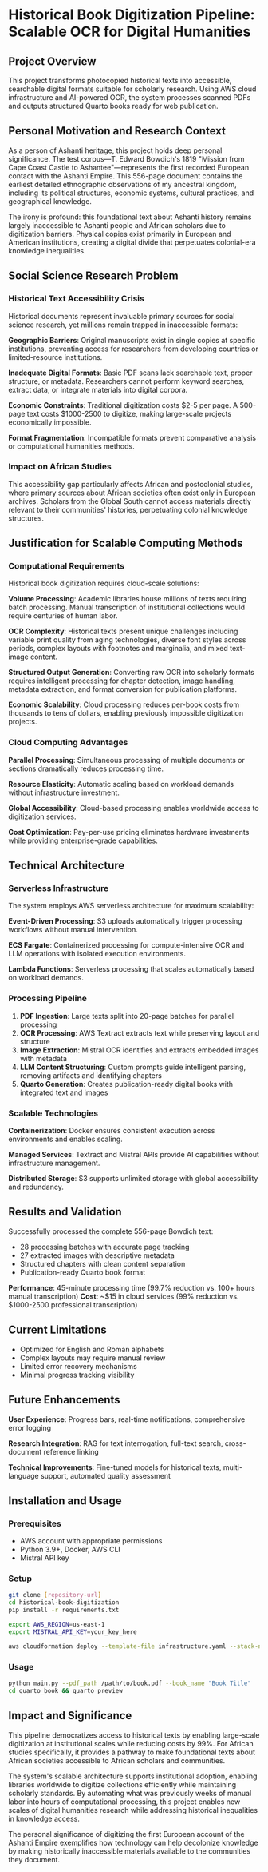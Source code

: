 # Historical Book Digitization Pipeline: Scalable OCR for Digital Humanities

## Project Overview

This project transforms photocopied historical texts into accessible, searchable digital formats suitable for scholarly research. Using AWS cloud infrastructure and AI-powered OCR, the system processes scanned PDFs and outputs structured Quarto books ready for web publication.

## Personal Motivation and Research Context

As a person of Ashanti heritage, this project holds deep personal significance. The test corpus—T. Edward Bowdich's 1819 "Mission from Cape Coast Castle to Ashantee"—represents the first recorded European contact with the Ashanti Empire. This 556-page document contains the earliest detailed ethnographic observations of my ancestral kingdom, including its political structures, economic systems, cultural practices, and geographical knowledge.

The irony is profound: this foundational text about Ashanti history remains largely inaccessible to Ashanti people and African scholars due to digitization barriers. Physical copies exist primarily in European and American institutions, creating a digital divide that perpetuates colonial-era knowledge inequalities.

## Social Science Research Problem

### Historical Text Accessibility Crisis

Historical documents represent invaluable primary sources for social science research, yet millions remain trapped in inaccessible formats:

**Geographic Barriers**: Original manuscripts exist in single copies at specific institutions, preventing access for researchers from developing countries or limited-resource institutions.

**Inadequate Digital Formats**: Basic PDF scans lack searchable text, proper structure, or metadata. Researchers cannot perform keyword searches, extract data, or integrate materials into digital corpora.

**Economic Constraints**: Traditional digitization costs $2-5 per page. A 500-page text costs $1000-2500 to digitize, making large-scale projects economically impossible.

**Format Fragmentation**: Incompatible formats prevent comparative analysis or computational humanities methods.

### Impact on African Studies

This accessibility gap particularly affects African and postcolonial studies, where primary sources about African societies often exist only in European archives. Scholars from the Global South cannot access materials directly relevant to their communities' histories, perpetuating colonial knowledge structures.

## Justification for Scalable Computing Methods

### Computational Requirements

Historical book digitization requires cloud-scale solutions:

**Volume Processing**: Academic libraries house millions of texts requiring batch processing. Manual transcription of institutional collections would require centuries of human labor.

**OCR Complexity**: Historical texts present unique challenges including variable print quality from aging technologies, diverse font styles across periods, complex layouts with footnotes and marginalia, and mixed text-image content.

**Structured Output Generation**: Converting raw OCR into scholarly formats requires intelligent processing for chapter detection, image handling, metadata extraction, and format conversion for publication platforms.

**Economic Scalability**: Cloud processing reduces per-book costs from thousands to tens of dollars, enabling previously impossible digitization projects.

### Cloud Computing Advantages

**Parallel Processing**: Simultaneous processing of multiple documents or sections dramatically reduces processing time.

**Resource Elasticity**: Automatic scaling based on workload demands without infrastructure investment.

**Global Accessibility**: Cloud-based processing enables worldwide access to digitization services.

**Cost Optimization**: Pay-per-use pricing eliminates hardware investments while providing enterprise-grade capabilities.

## Technical Architecture

### Serverless Infrastructure

The system employs AWS serverless architecture for maximum scalability:

**Event-Driven Processing**: S3 uploads automatically trigger processing workflows without manual intervention.

**ECS Fargate**: Containerized processing for compute-intensive OCR and LLM operations with isolated execution environments.

**Lambda Functions**: Serverless processing that scales automatically based on workload demands.

### Processing Pipeline

1. **PDF Ingestion**: Large texts split into 20-page batches for parallel processing
2. **OCR Processing**: AWS Textract extracts text while preserving layout and structure
3. **Image Extraction**: Mistral OCR identifies and extracts embedded images with metadata
4. **LLM Content Structuring**: Custom prompts guide intelligent parsing, removing artifacts and identifying chapters
5. **Quarto Generation**: Creates publication-ready digital books with integrated text and images

### Scalable Technologies

**Containerization**: Docker ensures consistent execution across environments and enables scaling.

**Managed Services**: Textract and Mistral APIs provide AI capabilities without infrastructure management.

**Distributed Storage**: S3 supports unlimited storage with global accessibility and redundancy.

## Results and Validation

Successfully processed the complete 556-page Bowdich text:
- 28 processing batches with accurate page tracking
- 27 extracted images with descriptive metadata
- Structured chapters with clean content separation
- Publication-ready Quarto book format

**Performance**: 45-minute processing time (99.7% reduction vs. 100+ hours manual transcription)
**Cost**: ~$15 in cloud services (99% reduction vs. $1000-2500 professional transcription)

## Current Limitations

- Optimized for English and Roman alphabets
- Complex layouts may require manual review
- Limited error recovery mechanisms
- Minimal progress tracking visibility

## Future Enhancements

**User Experience**: Progress bars, real-time notifications, comprehensive error logging

**Research Integration**: RAG for text interrogation, full-text search, cross-document reference linking

**Technical Improvements**: Fine-tuned models for historical texts, multi-language support, automated quality assessment

## Installation and Usage

### Prerequisites
- AWS account with appropriate permissions
- Python 3.9+, Docker, AWS CLI
- Mistral API key

### Setup
```bash
git clone [repository-url]
cd historical-book-digitization
pip install -r requirements.txt

export AWS_REGION=us-east-1
export MISTRAL_API_KEY=your_key_here

aws cloudformation deploy --template-file infrastructure.yaml --stack-name book-digitization
```

### Usage
```bash
python main.py --pdf_path /path/to/book.pdf --book_name "Book Title"
cd quarto_book && quarto preview
```

## Impact and Significance

This pipeline democratizes access to historical texts by enabling large-scale digitization at institutional scales while reducing costs by 99%. For African studies specifically, it provides a pathway to make foundational texts about African societies accessible to African scholars and communities.

The system's scalable architecture supports institutional adoption, enabling libraries worldwide to digitize collections efficiently while maintaining scholarly standards. By automating what was previously weeks of manual labor into hours of computational processing, this project enables new scales of digital humanities research while addressing historical inequalities in knowledge access.

The personal significance of digitizing the first European account of the Ashanti Empire exemplifies how technology can help decolonize knowledge by making historically inaccessible materials available to the communities they document.